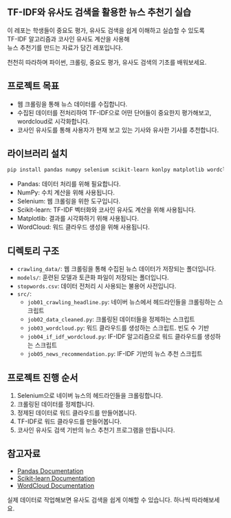 ## TF-IDF와 유사도 검색을 활용한 뉴스 추천기 실습

이 레포는 학생들이 중요도 평가, 유사도 검색을 쉽게 이해하고 실습할 수 있도록  
TF-IDF 알고리즘과 코사인 유사도 계산을 사용해  
뉴스 추천기를 만드는 자료가 담긴 레포입니다.

천천히 따라하며 파이썬, 크롤링, 중요도 평가, 유사도 검색의 기초를 배워보세요.

## 프로젝트 목표
- 웹 크롤링을 통해 뉴스 데이터를 수집합니다.
- 수집된 데이터를 전처리하여 TF-IDF으로 어떤 단어들이 중요한지 평가해보고, wordcloud로 시각화합니다.
- 코사인 유사도를 통해 사용자가 현재 보고 있는 기사와 유사한 기사를 추천합니다.

## 라이브러리 설치
```bash
pip install pandas numpy selenium scikit-learn konlpy matplotlib wordcloud
```
  
- Pandas: 데이터 처리를 위해 필요합니다.
- NumPy: 수치 계산을 위해 사용됩니다.
- Selenium: 웹 크롤링을 위한 도구입니다.
- Scikit-learn: TF-IDF 벡터화와 코사인 유사도 계산을 위해 사용됩니다.
- Matplotlib: 결과를 시각화하기 위해 사용됩니다.
- WordCloud: 워드 클라우드 생성을 위해 사용됩니다.

## 디렉토리 구조
- `crawling_data/`: 웹 크롤링을 통해 수집된 뉴스 데이터가 저장되는 폴더입니다.
- `models/`: 훈련된 모델과 토큰화 파일이 저장되는 폴더입니다.
- `stopwords.csv`: 데이터 전처리 시 사용되는 불용어 사전입니다.
- `src/`:
  - `job01_crawling_headline.py`: 네이버 뉴스에서 헤드라인들을 크롤링하는 스크립트
  - `job02_data_cleaned.py`: 크롤링된 데이터들을 정제하는 스크립트
  - `job03_wordcloud.py`: 워드 클라우드를 생성하는 스크립트. 빈도 수 기반
  - `job04_if_idf_wordcloud.py`: IF-IDF 알고리즘으로 워드 클라우드를 생성하는 스크립트
  - `job05_news_recommendation.py`: IF-IDF 기반의 뉴스 추천 스크립트

## 프로젝트 진행 순서
1. Selenium으로 네이버 뉴스의 헤드라인들을 크롤링합니다.
2. 크롤링된 데이터를 정제합니다.
3. 정제된 데이터로 워드 클라우드를 만들어봅니다.
4. TF-IDF로 워드 클라우드를 만들어봅니다.
5. 코사인 유사도 검색 기반의 뉴스 추천기 프로그램을 만듭니니다.

## 참고자료
- [Pandas Documentation](https://pandas.pydata.org/docs/)
- [Scikit-learn Documentation](https://scikit-learn.org/stable/)
- [WordCloud Documentation](https://amueller.github.io/word_cloud/)

실제 데이터로 작업해보면 유사도 검색을 쉽게 이해할 수 있습니다. 하나씩 따라해보세요.
